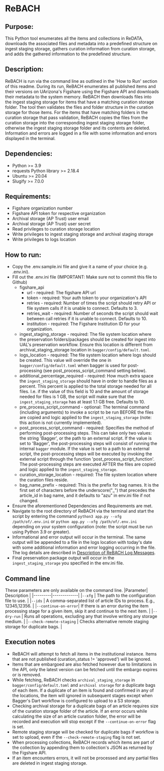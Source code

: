 # ReBACH

## Purpose:
This Python tool enumerates all the items and collections in ReDATA, downloads the associated files and metadata into a predefined structure on ingest staging storage, gathers curation information from curation storage, and adds the gathered information to the predefined structure.

## Description:
ReBACH is run via the command line as outlined in the 'How to Run' section of this readme. During its run, ReBACH enumerates all published items and their versions on UArizona's Figshare using the Figshare API and downloads their metadata to the system memory. ReBACH then downloads files into the ingest staging storage for items that have a matching curation storage folder. The tool then validates the files and folder structure in the curation storage for those items. For the items that have matching folders in the curation storage that pass validation, ReBACH copies the files from the curation storage into the corresponding ingest staging storage folder, otherwise the ingest staging storage folder and its contents are deleted. Information and errors are logged in a file with some information and errors displayed in the terminal.

## Dependencies:
- Python >= 3.9
- requests Python library >= 2.18.4
- Ubuntu >= 20.04
- Slugify >= 7.0.0

## Requirements:
- Figshare organization number
- Figshare API token for respective organization
- Archival storage (AP Trust) user email
- Archival storage (AP Trust) user secret
- Read privileges to curation storage location
- Write privileges to ingest staging storage and archival staging storage
- Write privileges to logs location

## How to run:
- Copy the .env.sample.ini file and give it a name of your choice (e.g. .env.ini).
- Fill out the .env.ini file (IMPORTANT: Make sure not to commit this file to Github)
    - figshare_api
	    - url - required: The figshare API url
	    - token - required: Your auth token to your organization's API
	    - retries - required: Number of times the script should retry API or file system calls if it is unable to connect. Defaults to 3.
	    - retries_wait - required: Number of seconds the script should wait between call retries if it is unable to connect. Defaults to 10.
	    - institution - required: The Figshare Institution ID for your organization.
    - ingest_staging_storage - required: The file system location where the preservation folders/packages should be created for ingest into UAL's preservation workflow. Ensure this location is different from archival_staging_storage location in `bagger/config/default.toml`.
    - logs_location - required: The file system location where logs should be created. This value will override the one in `bagger/config/default.toml` when bagger is used for post-processing (see post_process_script_command setting below).
    - additional_percentage_required - required: How much extra space the `ingest_staging_storage` should have in order to handle files as a percent. This percent is applied to the total storage needed for all files. I.e. if the value of this field is 10 and the amount of storage needed for files is 1 GB, the script will make sure that the `ingest_staging_storage` has at least 1.1 GB free. Defaults to 10.
    - pre_process_script_command - optional: The terminal command (including arguments) to invoke a script to be run BEFORE the files are copied and logic applied to the `ingest_staging_storage` (note: this action is not currently implemented).
    - post_process_script_command - required: Specifies the method of performing post-processing steps. This can take only two values: the string 'Bagger', or the path to an external script. If the value is set to 'Bagger', the post-processing steps will consist of running the internal `bagger` module. If the value is set to a path to an external script, the post-processing steps will be executed by invoking the external script through the function 'post_process_script_function'. The post-processing steps are executed AFTER the files are copied and logic applied to the `ingest_staging_storage`.
    - curation_storage_location - required: The file system location where the curation files reside.
    - bag_name_prefix - required: This is the prefix for bag names. It is the first set of characters before the underscore("_") that precedes the article_id in bag name, and it defaults to "azu" in env.ini file if not changed.
- Ensure the aforementioned Dependencies and Requirements are met.
- Navigate to the root directory of ReBACH via the terminal and start the script by entering the command `python3 app.py --xfg /path/of/.env.ini` or `python app.py --xfg /path/of/.env.ini` depending on your system configuration (note: the script must be run using Python 3.9 or greater).
- Informational and error output will occur in the terminal. The same output will be appended to a file in the logs location with today's date with some additional information and error logging occurring in the file. The log details are described in [Description of ReBACH Log Messages](ReBACH_Logs_Summary_Description.md).  
- Final preservation package output will occur in the `ingest_staging_storage` you specified in the env.ini file.

## Command line
These parameters are only available on the command line.
|Parameter| Description |
|---------|-------------|
|`--xfg`  | The path to the configuration file to use. |
|`--ids`  | A comma-separated list of article IDs to process. E.g., 12345,12356. |
|`--continue-on-error`| If there is an error during the item processing stage for a given item, skip it and continue to the next item. |
|`--dry-run` | Runs all operations, excluding any that involve writing any storage medium. |
|`--check-remote-staging` | Checks alternative remote staging storage for duplicate bags.  |

## Execution notes
- ReBACH will attempt to fetch all items in the institutional instance. Items that are not published (curation_status != 'approved') will be ignored.
- Items that are embargoed are also fetched however due to limitations in the API, only the latest version can be fetched until the embargo expires or is removed.
- While fetching, ReBACH checks `archival_staging_storage` in `bagger/config/default.toml` and `archival storage` for a duplicate bags of each item. If a duplicate of an item is found and confirmed in any of the locations, the item will ignored in subsequent stages except when Bagger's Dart workflow is configured to upload to a S3 storage.
- Checking archival storage for a duplicate bags of an article requires size of the curation storage folder of the article. If an error occurs while calculating the size of an article curation folder, the error will be recorded and execution will stop except if the `--continue-on-error` flag is set.
- Remote staging storage will be checked for duplicate bags if workflow is set to upload, even if the `--check-remote-staging` flag is not set.
- When processing collections, ReBACH records which items are part of the collection by appending them to collection's JSON as returned by the Figshare API.
- If an item encounters errors, it will not be processed and any partial files are deleted in ingest staging storage.
